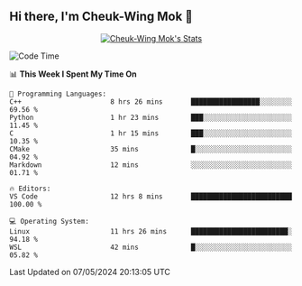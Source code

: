## Hi there, I'm Cheuk-Wing Mok 👋

<!--
**mozro0327/mozro0327** is a ✨ _special_ ✨ repository because its `README.md` (this file) appears on your GitHub profile.

Here are some ideas to get you started:

- 🔭 I’m currently working on ...
- 🌱 I’m currently learning ...
- 👯 I’m looking to collaborate on ...
- 🤔 I’m looking for help with ...
- 💬 Ask me about ...
- 📫 How to reach me: ...
- 😄 Pronouns: ...
- ⚡ Fun fact: ...
-->

<p align="center">
  <a href="https://github.com/mozro0327" class="rich-diff-level-one">
    <img src="https://github-readme-stats.vercel.app/api?username=mozro0327&title_color=333&text_color=777" alt="Cheuk-Wing Mok's Stats" >
    <!-- &hide=issues
    <img src="https://github-readme-stats.vercel.app/api?username=mozro0327&hide=issues&title_color=333&text_color=777" alt="Cheuk-Wing Mok's Stats" >
    -->
  </a>
</p>

<!--START_SECTION:waka-->
![Code Time](http://img.shields.io/badge/Code%20Time-2%2C562%20hrs%2044%20mins-blue)

📊 **This Week I Spent My Time On** 

```text
💬 Programming Languages: 
C++                      8 hrs 26 mins       █████████████████░░░░░░░░   69.56 % 
Python                   1 hr 23 mins        ███░░░░░░░░░░░░░░░░░░░░░░   11.45 % 
C                        1 hr 15 mins        ███░░░░░░░░░░░░░░░░░░░░░░   10.35 % 
CMake                    35 mins             █░░░░░░░░░░░░░░░░░░░░░░░░   04.92 % 
Markdown                 12 mins             ░░░░░░░░░░░░░░░░░░░░░░░░░   01.71 % 

🔥 Editors: 
VS Code                  12 hrs 8 mins       █████████████████████████   100.00 % 

💻 Operating System: 
Linux                    11 hrs 26 mins      ████████████████████████░   94.18 % 
WSL                      42 mins             █░░░░░░░░░░░░░░░░░░░░░░░░   05.82 % 
```


 Last Updated on 07/05/2024 20:13:05 UTC
<!--END_SECTION:waka-->
